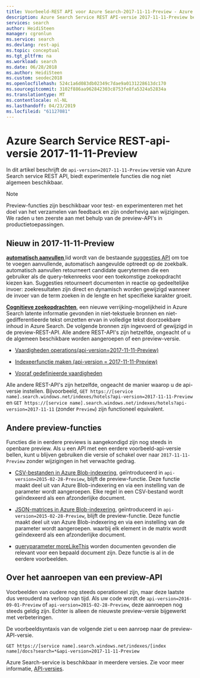 ```yaml
---
title: Voorbeeld-REST API voor Azure Search-2017-11-11-Preview - Azure Search
description: Azure Search Service REST API-versie 2017-11-11-Preview bevat experimentele functies zoals synoniemen en moreLikeThis zoekopdrachten.
services: search
author: HeidiSteen
manager: cgronlun
ms.service: search
ms.devlang: rest-api
ms.topic: conceptual
ms.tgt_pltfrm: na
ms.workload: search
ms.date: 06/28/2018
ms.author: HeidiSteen
ms.custom: seodec2018
ms.openlocfilehash: 524c1a6d083db02349c7dae9a0131228613dc170
ms.sourcegitcommit: 3102f886aa962842303c8753fe8fa5324a52834a
ms.translationtype: MT
ms.contentlocale: nl-NL
ms.lasthandoff: 04/23/2019
ms.locfileid: "61127081"
---
```

# <a name="azure-search-service-rest-api-version-2017-11-11-preview"></a>Azure Search Service REST-api-versie 2017-11-11-Preview
In dit artikel beschrijft de `api-version=2017-11-11-Preview` versie van Azure Search service REST API, biedt experimentele functies die nog niet algemeen beschikbaar.

> [!NOTE]
> Preview-functies zijn beschikbaar voor test- en experimenteren met het doel van het verzamelen van feedback en zijn onderhevig aan wijzigingen. We raden u ten zeerste aan met behulp van de preview-API's in productietoepassingen.


## <a name="new-in-2017-11-11-preview"></a>Nieuw in 2017-11-11-Preview

[**automatisch aanvullen** ](search-autocomplete-tutorial.md) lid wordt van de bestaande [suggesties API](https://docs.microsoft.com/rest/api/searchservice/suggestions) om toe te voegen aanvullende, automatisch aangevulde optreedt op de zoekbalk. automatisch aanvullen retourneert candidate querytermen die een gebruiker als de query-tekenreeks voor een toekomstige zoekopdracht kiezen kan. Suggesties retourneert documenten in reactie op gedeeltelijke invoer: zoekresultaten zijn direct en dynamisch worden gewijzigd wanneer de invoer van de term zoeken in de lengte en het specifieke karakter groeit.

[**Cognitieve zoekopdrachten**](cognitive-search-concept-intro.md), een nieuwe verrijking-mogelijkheid in Azure Search latente informatie gevonden in niet-tekstuele bronnen en niet-gedifferentieerde tekst omzetten ervan in volledige tekst doorzoekbare inhoud in Azure Search. De volgende bronnen zijn ingevoerd of gewijzigd in de preview-REST-API. Alle andere REST-API's zijn hetzelfde, ongeacht of u de algemeen beschikbare worden aangeroepen of een preview-versie.

+ [Vaardigheden operations(api-version=2017-11-11-Preview)](https://docs.microsoft.com/rest/api/searchservice/skillset-operations)

+ [Indexeerfunctie maken (api-version = 2017-11-11-Preview)](https://docs.microsoft.com/rest/api/searchservice/create-indexer)

+ [Vooraf gedefinieerde vaardigheden](cognitive-search-predefined-skills.md)

Alle andere REST-API's zijn hetzelfde, ongeacht de manier waarop u de api-versie instellen. Bijvoorbeeld, `GET https://[service name].search.windows.net/indexes/hotels?api-version=2017-11-11-Preview` en `GET https://[service name].search.windows.net/indexes/hotels?api-version=2017-11-11` (zonder `Preview`) zijn functioneel equivalent.

## <a name="other-preview-features"></a>Andere preview-functies

Functies die in eerdere previews is aangekondigd zijn nog steeds in openbare preview. Als u een API met een eerdere voorbeeld-api-versie bellen, kunt u blijven gebruiken die versie of schakel over naar `2017-11-11-Preview` zonder wijzigingen in het verwachte gedrag.

+ [CSV-bestanden in Azure Blob-indexering](search-howto-index-csv-blobs.md), geïntroduceerd in `api-version=2015-02-28-Preview`, blijft de preview-functie. Deze functie maakt deel uit van Azure Blob-indexering en via een instelling van de parameter wordt aangeroepen. Elke regel in een CSV-bestand wordt geïndexeerd als een afzonderlijke document.

+ [JSON-matrices in Azure Blob-indexering](search-howto-index-json-blobs.md), geïntroduceerd in `api-version=2015-02-28-Preview`, blijft de preview-functie. Deze functie maakt deel uit van Azure Blob-indexering en via een instelling van de parameter wordt aangeroepen. waarbij elk element in de matrix wordt geïndexeerd als een afzonderlijke document.

+ [queryparameter moreLikeThis](search-more-like-this.md) worden documenten gevonden die relevant voor een bepaald document zijn. Deze functie is al in de eerdere voorbeelden. 


## <a name="how-to-call-a-preview-api"></a>Over het aanroepen van een preview-API

Voorbeelden van oudere nog steeds operationeel zijn, maar deze laatste dus verouderd na verloop van tijd. Als uw code wordt de `api-version=2016-09-01-Preview` of `api-version=2015-02-28-Preview`, deze aanroepen nog steeds geldig zijn. Echter is alleen de nieuwste preview-versie bijgewerkt met verbeteringen. 

De voorbeeldsyntaxis van de volgende ziet u een aanroep naar de preview-API-versie.

    GET https://[service name].search.windows.net/indexes/[index name]/docs?search=*&api-version=2017-11-11-Preview

Azure Search-service is beschikbaar in meerdere versies. Zie voor meer informatie, [API-versies](search-api-versions.md).
